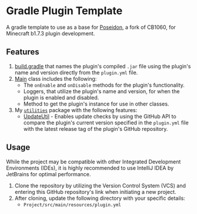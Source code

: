 # Gradle Plugin Template
A gradle template to use as a base for [Poseidon](https://github.com/RhysB/Project-Poseidon), a fork of CB1060, for Minecraft b1.7.3 plugin development.

## Features
1. [build.gradle](https://github.com/AleksandarHaralanov/Gradle-Plugin-Template/blob/master/build.gradle) that names the plugin's compiled `.jar` file using the plugin's name and version directly from the `plugin.yml` file.
2. [Main](https://github.com/AleksandarHaralanov/Gradle-Plugin-Template/blob/master/src/main/java/org/example/Main.java) class includes the following:
   - The `onEnable` and `onDisable` methods for the plugin's functionality.
   - Loggers, that utilize the plugin's name and version, for when the plugin is enabled and disabled.
   - Method to get the plugin's instance for use in other classes.
3. My [`utilities`](https://github.com/AleksandarHaralanov/Gradle-Plugin-Template/blob/master/src/main/java/org/example/utilities) package with the following features:
    - [UpdateUtil](https://github.com/AleksandarHaralanov/Gradle-Plugin-Template/blob/master/src/main/java/org/example/utilities/UpdateUtil.java) - Enables update checks by using the GitHub API to compare the plugin's current version specified in the `plugin.yml` file with the latest release tag of the plugin's GitHub repository.

## Usage
While the project may be compatible with other Integrated Development Environments (IDEs), it is highly recommended to use IntelliJ IDEA by JetBrains for optimal performance.
1. Clone the repository by utilizing the Version Control System (VCS) and entering this GitHub repository's link when initiating a new project.
2. After cloning, update the following directory with your specific details:
    - `Project/src/main/resources/plugin.yml`